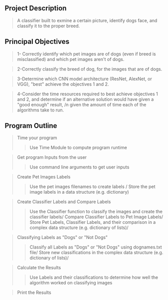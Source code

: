 ## Project Description
> A classifier built to exmine a certain picture, identify dogs face, and classify it to the proper breed.

## Principal Objectives
> 1- Correctly identify which pet images are of dogs (even if breed is misclassified) and which pet images aren't of dogs.
 
> 2-Correctly classify the breed of dog, for the images that are of dogs.
 
> 3-Determine which CNN model architecture (ResNet, AlexNet, or VGG), "best" achieve the objectives 1 and 2.
 
> 4-Consider the time resources required to best achieve objectives 1 and 2, and determine if an alternative solution would have given a "good enough" result, /n given the amount of time each of the algorithms take to run.

## Program Outline
> Time your program
>> Use Time Module to compute program runtime

> Get program Inputs from the user
>> Use command line arguments to get user inputs

> Create Pet Images Labels
>> Use the pet images filenames to create labels /
>> Store the pet image labels in a data structure (e.g. dictionary)

> Create Classifier Labels and Compare Labels
>> Use the Classifier function to classify the images and create the classifier labels/
>> Compare Classifier Labels to Pet Image Labels/
>> Store Pet Labels, Classifier Labels, and their comparison in a complex data structure (e.g. dictionary of lists)/

> Classifying Labels as "Dogs" or "Not Dogs"
>> Classify all Labels as "Dogs" or "Not Dogs" using dognames.txt file/
>> Store new classifications in the complex data structure (e.g. dictionary of lists)/

> Calculate the Results
>> Use Labels and their classifications to determine how well the algorithm worked on classifying images

>Print the Results
